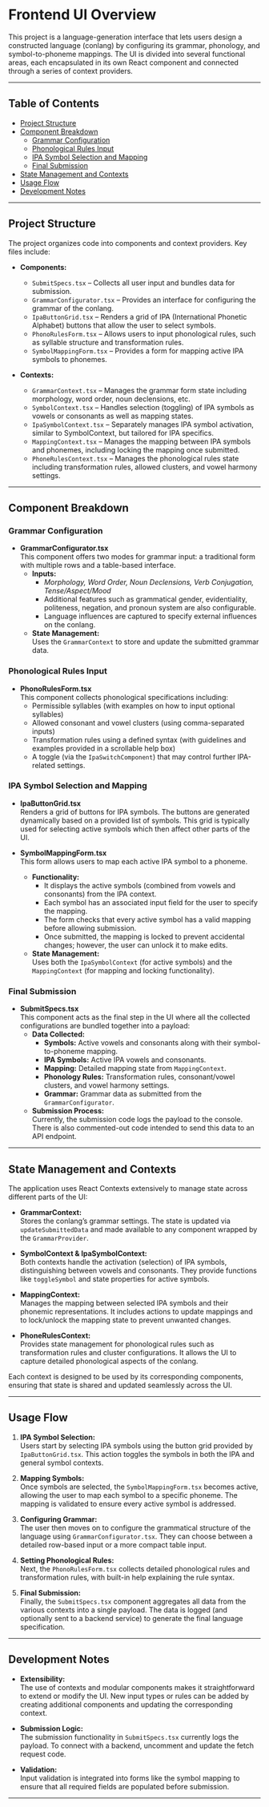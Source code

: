 # Frontend UI Overview

This project is a language-generation interface that lets users design a constructed language (conlang) by configuring its grammar, phonology, and symbol-to-phoneme mappings. The UI is divided into several functional areas, each encapsulated in its own React component and connected through a series of context providers.

---

## Table of Contents

- [Project Structure](#project-structure)
- [Component Breakdown](#component-breakdown)
  - [Grammar Configuration](#grammar-configuration)
  - [Phonological Rules Input](#phonological-rules-input)
  - [IPA Symbol Selection and Mapping](#ipa-symbol-selection-and-mapping)
  - [Final Submission](#final-submission)
- [State Management and Contexts](#state-management-and-contexts)
- [Usage Flow](#usage-flow)
- [Development Notes](#development-notes)

---

## Project Structure

The project organizes code into components and context providers. Key files include:

- **Components:**

  - `SubmitSpecs.tsx` – Collects all user input and bundles data for submission.
  - `GrammarConfigurator.tsx` – Provides an interface for configuring the grammar of the conlang.
  - `IpaButtonGrid.tsx` – Renders a grid of IPA (International Phonetic Alphabet) buttons that allow the user to select symbols.
  - `PhonoRulesForm.tsx` – Allows users to input phonological rules, such as syllable structure and transformation rules.
  - `SymbolMappingForm.tsx` – Provides a form for mapping active IPA symbols to phonemes.

- **Contexts:**
  - `GrammarContext.tsx` – Manages the grammar form state including morphology, word order, noun declensions, etc.
  - `SymbolContext.tsx` – Handles selection (toggling) of IPA symbols as vowels or consonants as well as mapping states.
  - `IpaSymbolContext.tsx` – Separately manages IPA symbol activation, similar to SymbolContext, but tailored for IPA specifics.
  - `MappingContext.tsx` – Manages the mapping between IPA symbols and phonemes, including locking the mapping once submitted.
  - `PhoneRulesContext.tsx` – Manages the phonological rules state including transformation rules, allowed clusters, and vowel harmony settings.

---

## Component Breakdown

### Grammar Configuration

- **GrammarConfigurator.tsx**  
  This component offers two modes for grammar input: a traditional form with multiple rows and a table-based interface.
  - **Inputs:**
    - _Morphology, Word Order, Noun Declensions, Verb Conjugation, Tense/Aspect/Mood_
    - Additional features such as grammatical gender, evidentiality, politeness, negation, and pronoun system are also configurable.
    - Language influences are captured to specify external influences on the conlang.
  - **State Management:**  
     Uses the `GrammarContext` to store and update the submitted grammar data.

### Phonological Rules Input

- **PhonoRulesForm.tsx**  
  This component collects phonological specifications including:
  - Permissible syllables (with examples on how to input optional syllables)
  - Allowed consonant and vowel clusters (using comma-separated inputs)
  - Transformation rules using a defined syntax (with guidelines and examples provided in a scrollable help box)
  - A toggle (via the `IpaSwitchComponent`) that may control further IPA-related settings.

### IPA Symbol Selection and Mapping

- **IpaButtonGrid.tsx**  
  Renders a grid of buttons for IPA symbols. The buttons are generated dynamically based on a provided list of symbols. This grid is typically used for selecting active symbols which then affect other parts of the UI.

- **SymbolMappingForm.tsx**  
  This form allows users to map each active IPA symbol to a phoneme.
  - **Functionality:**
    - It displays the active symbols (combined from vowels and consonants) from the IPA context.
    - Each symbol has an associated input field for the user to specify the mapping.
    - The form checks that every active symbol has a valid mapping before allowing submission.
    - Once submitted, the mapping is locked to prevent accidental changes; however, the user can unlock it to make edits.
  - **State Management:**  
     Uses both the `IpaSymbolContext` (for active symbols) and the `MappingContext` (for mapping and locking functionality).

### Final Submission

- **SubmitSpecs.tsx**  
  This component acts as the final step in the UI where all the collected configurations are bundled together into a payload:
  - **Data Collected:**
    - **Symbols:** Active vowels and consonants along with their symbol-to-phoneme mapping.
    - **IPA Symbols:** Active IPA vowels and consonants.
    - **Mapping:** Detailed mapping state from `MappingContext`.
    - **Phonology Rules:** Transformation rules, consonant/vowel clusters, and vowel harmony settings.
    - **Grammar:** Grammar data as submitted from the `GrammarConfigurator`.
  - **Submission Process:**  
     Currently, the submission code logs the payload to the console. There is also commented-out code intended to send this data to an API endpoint.

---

## State Management and Contexts

The application uses React Contexts extensively to manage state across different parts of the UI:

- **GrammarContext:**  
  Stores the conlang’s grammar settings. The state is updated via `updateSubmittedData` and made available to any component wrapped by the `GrammarProvider`.

- **SymbolContext & IpaSymbolContext:**  
  Both contexts handle the activation (selection) of IPA symbols, distinguishing between vowels and consonants. They provide functions like `toggleSymbol` and state properties for active symbols.

- **MappingContext:**  
  Manages the mapping between selected IPA symbols and their phonemic representations. It includes actions to update mappings and to lock/unlock the mapping state to prevent unwanted changes.

- **PhoneRulesContext:**  
  Provides state management for phonological rules such as transformation rules and cluster configurations. It allows the UI to capture detailed phonological aspects of the conlang.

Each context is designed to be used by its corresponding components, ensuring that state is shared and updated seamlessly across the UI.

---

## Usage Flow

1. **IPA Symbol Selection:**  
   Users start by selecting IPA symbols using the button grid provided by `IpaButtonGrid.tsx`. This action toggles the symbols in both the IPA and general symbol contexts.

2. **Mapping Symbols:**  
   Once symbols are selected, the `SymbolMappingForm.tsx` becomes active, allowing the user to map each symbol to a specific phoneme. The mapping is validated to ensure every active symbol is addressed.

3. **Configuring Grammar:**  
   The user then moves on to configure the grammatical structure of the language using `GrammarConfigurator.tsx`. They can choose between a detailed row-based input or a more compact table input.

4. **Setting Phonological Rules:**  
   Next, the `PhonoRulesForm.tsx` collects detailed phonological rules and transformation rules, with built-in help explaining the rule syntax.

5. **Final Submission:**  
   Finally, the `SubmitSpecs.tsx` component aggregates all data from the various contexts into a single payload. The data is logged (and optionally sent to a backend service) to generate the final language specification.

---

## Development Notes

- **Extensibility:**  
  The use of contexts and modular components makes it straightforward to extend or modify the UI. New input types or rules can be added by creating additional components and updating the corresponding context.

- **Submission Logic:**  
  The submission functionality in `SubmitSpecs.tsx` currently logs the payload. To connect with a backend, uncomment and update the fetch request code.

- **Validation:**  
  Input validation is integrated into forms like the symbol mapping to ensure that all required fields are populated before submission.

---
